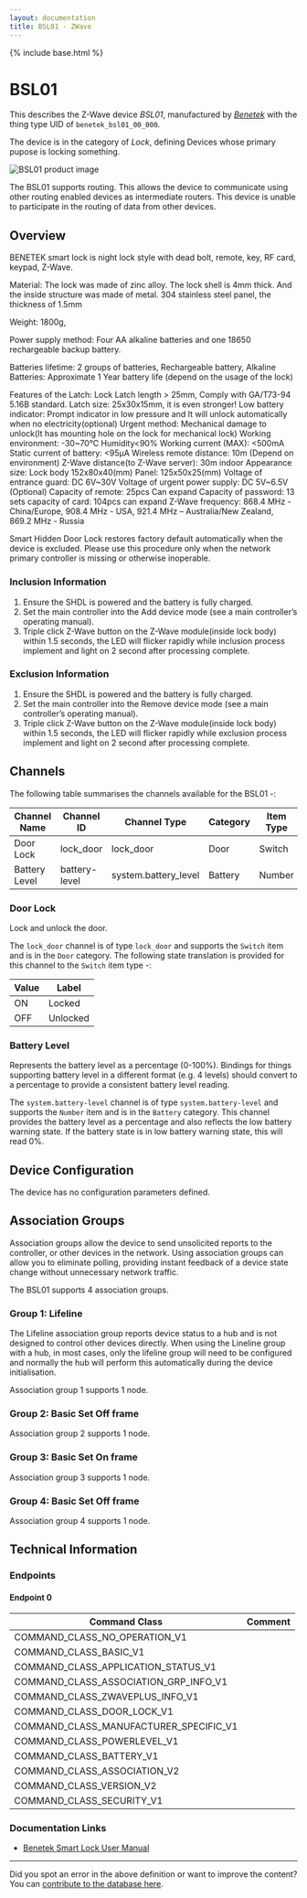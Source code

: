```yaml
---
layout: documentation
title: BSL01 - ZWave
---
```


{% include base.html %}

# BSL01
This describes the Z-Wave device *BSL01*, manufactured by *[Benetek](http://www.benetek.co.nz)* with the thing type UID of ```benetek_bsl01_00_000```.

The device is in the category of *Lock*, defining Devices whose primary pupose is locking something.

![BSL01 product image](https://www.cd-jackson.com/zwave_device_uploads/828/828_default.png)


The BSL01 supports routing. This allows the device to communicate using other routing enabled devices as intermediate routers.  This device is unable to participate in the routing of data from other devices.

## Overview

BENETEK smart lock is night lock style with dead bolt, remote, key, RF card, keypad, Z-Wave.

Material: The lock was made of zinc alloy. The lock shell is 4mm thick. And the inside structure was made of metal. 304 stainless steel panel, the thickness of 1.5mm

Weight: 1800g,

Power supply method: Four AA alkaline batteries and one 18650 rechargeable backup battery.

Batteries lifetime: 2 groups of batteries, Rechargeable battery, Alkaline Batteries: Approximate 1 Year battery life (depend on the usage of the lock)

Features of the Latch: Lock Latch length > 25mm, Comply with GA/T73-94 5.16B standard. Latch size: 25x30x15mm, it is even stronger! Low battery indicator: Prompt indicator in low pressure and It will unlock automatically when no electricity(optional) Urgent method: Mechanical damage to unlock(It has mounting hole on the lock for mechanical lock) Working environment: -30~70℃ Humidity<90% Working current (MAX): <500mA Static current of battery: <95μA Wireless remote distance: 10m (Depend on environment) Z-Wave distance(to Z-Wave server): 30m indoor Appearance size: Lock body 152x80x40(mm) Panel: 125x50x25(mm) Voltage of entrance guard: DC 6V~30V Voltage of urgent power supply: DC 5V~6.5V (Optional) Capacity of remote: 25pcs Can expand Capacity of password: 13 sets capacity of card: 104pcs can expand Z-Wave frequency: 868.4 MHz - China/Europe, 908.4 MHz - USA, 921.4 MHz – Australia/New Zealand, 869.2 MHz - Russia

Smart Hidden Door Lock restores factory default automatically when the device is excluded. Please use this procedure only when the network primary controller is missing or otherwise inoperable.

### Inclusion Information

  1. Ensure the SHDL is powered and the battery is fully charged.
  2. Set the main controller into the Add device mode (see a main controller’s operating manual).
  3. Triple click Z-Wave button on the Z-Wave module(inside lock body) within 1.5 seconds, the LED will flicker rapidly while inclusion process implement and light on 2 second after processing complete.

### Exclusion Information

  1. Ensure the SHDL is powered and the battery is fully charged.
  2. Set the main controller into the Remove device mode (see a main controller’s operating manual).
  3. Triple click Z-Wave button on the Z-Wave module(inside lock body) within 1.5 seconds, the LED will flicker rapidly while exclusion process implement and light on 2 second after processing complete.

## Channels

The following table summarises the channels available for the BSL01 -:

| Channel Name | Channel ID | Channel Type | Category | Item Type |
|--------------|------------|--------------|----------|-----------|
| Door Lock | lock_door | lock_door | Door | Switch | 
| Battery Level | battery-level | system.battery_level | Battery | Number |

### Door Lock
Lock and unlock the door.

The ```lock_door``` channel is of type ```lock_door``` and supports the ```Switch``` item and is in the ```Door``` category.
The following state translation is provided for this channel to the ```Switch``` item type -:

| Value | Label     |
|-------|-----------|
| ON | Locked |
| OFF | Unlocked |

### Battery Level
Represents the battery level as a percentage (0-100%). Bindings for things supporting battery level in a different format (e.g. 4 levels) should convert to a percentage to provide a consistent battery level reading.

The ```system.battery-level``` channel is of type ```system.battery-level``` and supports the ```Number``` item and is in the ```Battery``` category.
This channel provides the battery level as a percentage and also reflects the low battery warning state. If the battery state is in low battery warning state, this will read 0%.


## Device Configuration

The device has no configuration parameters defined.

## Association Groups

Association groups allow the device to send unsolicited reports to the controller, or other devices in the network. Using association groups can allow you to eliminate polling, providing instant feedback of a device state change without unnecessary network traffic.

The BSL01 supports 4 association groups.

### Group 1: Lifeline

The Lifeline association group reports device status to a hub and is not designed to control other devices directly. When using the Lineline group with a hub, in most cases, only the lifeline group will need to be configured and normally the hub will perform this automatically during the device initialisation.

Association group 1 supports 1 node.

### Group 2: Basic Set Off frame


Association group 2 supports 1 node.

### Group 3: Basic Set On frame


Association group 3 supports 1 node.

### Group 4: Basic Set Off frame


Association group 4 supports 1 node.

## Technical Information

### Endpoints

#### Endpoint 0

| Command Class | Comment |
|---------------|---------|
| COMMAND_CLASS_NO_OPERATION_V1| |
| COMMAND_CLASS_BASIC_V1| |
| COMMAND_CLASS_APPLICATION_STATUS_V1| |
| COMMAND_CLASS_ASSOCIATION_GRP_INFO_V1| |
| COMMAND_CLASS_ZWAVEPLUS_INFO_V1| |
| COMMAND_CLASS_DOOR_LOCK_V1| |
| COMMAND_CLASS_MANUFACTURER_SPECIFIC_V1| |
| COMMAND_CLASS_POWERLEVEL_V1| |
| COMMAND_CLASS_BATTERY_V1| |
| COMMAND_CLASS_ASSOCIATION_V2| |
| COMMAND_CLASS_VERSION_V2| |
| COMMAND_CLASS_SECURITY_V1| |

### Documentation Links

* [Benetek Smart Lock User Manual](https://www.cd-jackson.com/zwave_device_uploads/828/BENETEK-SL-EN-V4-Ed-5.pdf)

---

Did you spot an error in the above definition or want to improve the content?
You can [contribute to the database here](http://www.cd-jackson.com/index.php/zwave/zwave-device-database/zwave-device-list/devicesummary/828).
